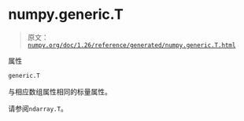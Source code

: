 # numpy.generic.T

> 原文：[`numpy.org/doc/1.26/reference/generated/numpy.generic.T.html`](https://numpy.org/doc/1.26/reference/generated/numpy.generic.T.html)

属性

```py
generic.T
```

与相应数组属性相同的标量属性。

请参阅`ndarray.T`。
